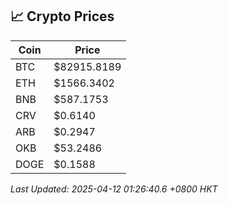 ## 📈 Crypto Prices

| Coin | Price |
| ---- | ----- |
| BTC | $82915.8189 |
| ETH | $1566.3402 |
| BNB | $587.1753 |
| CRV | $0.6140 |
| ARB | $0.2947 |
| OKB | $53.2486 |
| DOGE | $0.1588 |

_Last Updated: 2025-04-12 01:26:40.6 +0800 HKT_